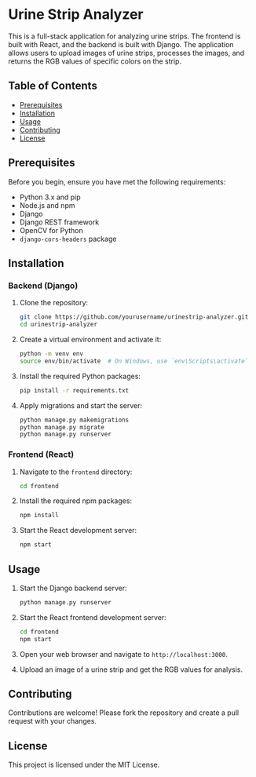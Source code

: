 # Urine Strip Analyzer

This is a full-stack application for analyzing urine strips. The frontend is built with React, and the backend is built with Django. The application allows users to upload images of urine strips, processes the images, and returns the RGB values of specific colors on the strip.

## Table of Contents

- [Prerequisites](#prerequisites)
- [Installation](#installation)
- [Usage](#usage)
- [Contributing](#contributing)
- [License](#license)

## Prerequisites

Before you begin, ensure you have met the following requirements:

- Python 3.x and pip
- Node.js and npm
- Django
- Django REST framework
- OpenCV for Python
- `django-cors-headers` package

## Installation

### Backend (Django)

1. Clone the repository:
    ```sh
    git clone https://github.com/yourusername/urinestrip-analyzer.git
    cd urinestrip-analyzer
    ```

2. Create a virtual environment and activate it:
    ```sh
    python -m venv env
    source env/bin/activate  # On Windows, use `env\Scripts\activate`
    ```

3. Install the required Python packages:
    ```sh
    pip install -r requirements.txt
    ```

4. Apply migrations and start the server:
    ```sh
    python manage.py makemigrations
    python manage.py migrate
    python manage.py runserver
    ```

### Frontend (React)

1. Navigate to the `frontend` directory:
    ```sh
    cd frontend
    ```

2. Install the required npm packages:
    ```sh
    npm install
    ```

3. Start the React development server:
    ```sh
    npm start
    ```

## Usage

1. Start the Django backend server:
    ```sh
    python manage.py runserver
    ```

2. Start the React frontend development server:
    ```sh
    cd frontend
    npm start
    ```

3. Open your web browser and navigate to `http://localhost:3000`.

4. Upload an image of a urine strip and get the RGB values for analysis.

## Contributing

Contributions are welcome! Please fork the repository and create a pull request with your changes.

## License

This project is licensed under the MIT License.
